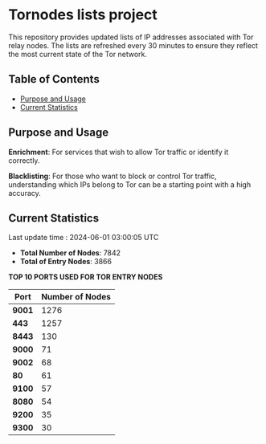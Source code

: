 # Tornodes lists project

This repository provides updated lists of IP addresses associated with Tor relay nodes. The lists are refreshed every 30 minutes to ensure they reflect the most current state of the Tor network.

## Table of Contents

- [Purpose and Usage](#purpose-and-usage)
- [Current Statistics](#current-statistics)


## Purpose and Usage

**Enrichment**: For services that wish to allow Tor traffic or identify it correctly.

**Blacklisting**: For those who want to block or control Tor traffic, understanding which IPs belong to Tor can be a starting point with a high accuracy.

## Current Statistics

Last update time : 2024-06-01 03:00:05 UTC

- **Total Number of Nodes**: 7842
- **Total of Entry Nodes**: 3866

**TOP 10 PORTS USED FOR TOR ENTRY NODES**

| **Port** | **Number of Nodes** |
|------|-----------------|
| **9001**   | 1276  |
| **443**   | 1257  |
| **8443**   | 130  |
| **9000**   | 71  |
| **9002**   | 68  |
| **80**   | 61  |
| **9100**   | 57  |
| **8080**   | 54  |
| **9200**   | 35  |
| **9300**   | 30  |

